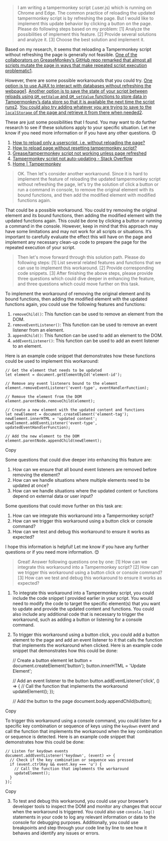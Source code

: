 # 



> I am writing a tampermonkey script (.user.js) which is running on Chrome and Edge.
> The common practice of reloading the updated tampermonkey script is by refreshing the page.
> But I would like to implement this update behavior by clicking a button on the page.
> Please do following steps based on my problem:
> [1] Analyze the possibilities of implement this feature.
> [2] Provide several solutions and analyze it.
> [3] Choose the best solution and implement it.

Based on my research, it seems that reloading a Tampermonkey script without refreshing the page is generally not feasible. [One of the collaborators on GreaseMonkey’s GitHub repo remarked that almost all scripts mutate the page in ways that make repeated script execution problematic](https://stackoverflow.com/questions/29200711/how-to-reload-only-a-userscript-i-e-without-reloading-the-page)[1](https://stackoverflow.com/questions/29200711/how-to-reload-only-a-userscript-i-e-without-reloading-the-page).

However, there are some possible workarounds that you could try. [One option is to use AJAX to interact with databases without refreshing the webpage](https://stackoverflow.com/questions/29200711/how-to-reload-only-a-userscript-i-e-without-reloading-the-page)[1](https://stackoverflow.com/questions/29200711/how-to-reload-only-a-userscript-i-e-without-reloading-the-page). [Another option is to save the state of your script between reloads using `GM_getValue` and `GM_setValue` functions to store data in Tampermonkey’s data store so that it is available the next time the script runs](https://stackoverflow.com/questions/36254715/how-to-reload-page-without-resetting-tampermonkey-script)[2](https://stackoverflow.com/questions/36254715/how-to-reload-page-without-resetting-tampermonkey-script). [You could also try adding whatever you are trying to save to the `localStorage` of the page and retrieve it from there when needed](https://stackoverflow.com/questions/36254715/how-to-reload-page-without-resetting-tampermonkey-script)[2](https://stackoverflow.com/questions/36254715/how-to-reload-page-without-resetting-tampermonkey-script).

These are just some possibilities that I found. You may want to do further research to see if these solutions apply to your specific situation. Let me know if you need more information or if you have any other questions. 😊

1. [How to reload only a userscript, i.e. without reloading the page?](https://stackoverflow.com/questions/29200711/how-to-reload-only-a-userscript-i-e-without-reloading-the-page)
2. [How to reload page without resetting tampermonkey script?](https://stackoverflow.com/questions/36254715/how-to-reload-page-without-resetting-tampermonkey-script)
3. [Grease/tampermonkey script not working unless page refreshed](https://stackoverflow.com/questions/34052906/grease-tampermonkey-script-not-working-unless-page-refreshed)
4. [Tampermonkey script not auto-updating - Stack Overflow](https://stackoverflow.com/questions/49392803/tampermonkey-script-not-auto-updating)
5. [Home | Tampermonkey](https://www.tampermonkey.net/)

> OK. Then let's consider another workaround.
> Since it is hard to implement the feature of reloading the updated tampermonkey script without refreshing the page, let's try the solution of click a button or run a command in console, to remove the original element with its bound functions, and then add the modified element with modified functions again.

That could be a possible workaround. You could try removing the original element and its bound functions, then adding the modified element with the updated functions again. This could be done by clicking a button or running a command in the console. However, keep in mind that this approach may have some limitations and may not work for all scripts or situations. It’s important to carefully evaluate the effect this will have on the page and implement any necessary clean-up code to prepare the page for the repeated execution of your script.

> Then let's move forward through this solution path.
> Please do following steps:
> [1] List several related features and functions that we can use to implement this workaround.
> [2] Provide corresponding code snippets.
> [3] After finishing the above steps, please provide three questions which could dive deeper in enhancing the feature, and three questions which could move further on this task.

To implement the workaround of removing the original element and its bound functions, then adding the modified element with the updated functions again, you could use the following features and functions:

1.  `removeChild()`: This function can be used to remove an element from the DOM.
2.  `removeEventListener()`: This function can be used to remove an event listener from an element.
3.  `appendChild()`: This function can be used to add an element to the DOM.
4.  `addEventListener()`: This function can be used to add an event listener to an element.

Here is an example code snippet that demonstrates how these functions could be used to implement this workaround:

    // Get the element that needs to be updated
    let element = document.getElementById('element-id');
    
    // Remove any event listeners bound to the element
    element.removeEventListener('event-type', eventHandlerFunction);
    
    // Remove the element from the DOM
    element.parentNode.removeChild(element);
    
    // Create a new element with the updated content and functions
    let newElement = document.createElement('element-tag');
    newElement.innerHTML = 'updated content';
    newElement.addEventListener('event-type', updatedEventHandlerFunction);
    
    // Add the new element to the DOM
    element.parentNode.appendChild(newElement);
    

Copy

Some questions that could dive deeper into enhancing this feature are:

1.  How can we ensure that all bound event listeners are removed before removing the element?
2.  How can we handle situations where multiple elements need to be updated at once?
3.  How can we handle situations where the updated content or functions depend on external data or user input?

Some questions that could move further on this task are:

1.  How can we integrate this workaround into a Tampermonkey script?
2.  How can we trigger this workaround using a button click or console command?
3.  How can we test and debug this workaround to ensure it works as expected?

I hope this information is helpful! Let me know if you have any further questions or if you need more information. 😊

> Great! Answer following questions one by one:
> [1] How can we integrate this workaround into a Tampermonkey script?
> [2] How can we trigger this workaround using a button click or console command?
> [3] How can we test and debug this workaround to ensure it works as expected?

1.  To integrate this workaround into a Tampermonkey script, you could include the code snippet I provided earlier in your script. You would need to modify the code to target the specific element(s) that you want to update and provide the updated content and functions. You could also include any additional code that is necessary to trigger the workaround, such as adding a button or listening for a console command.
    
2.  To trigger this workaround using a button click, you could add a button element to the page and add an event listener to it that calls the function that implements the workaround when clicked. Here is an example code snippet that demonstrates how this could be done:
    

    // Create a button element
    let button = document.createElement('button');
    button.innerHTML = 'Update Element';
    
    // Add an event listener to the button
    button.addEventListener('click', () => {
      // Call the function that implements the workaround
      updateElement();
    });
    
    // Add the button to the page
    document.body.appendChild(button);
    

Copy

To trigger this workaround using a console command, you could listen for a specific key combination or sequence of keys using the `keydown` event and call the function that implements the workaround when the key combination or sequence is detected. Here is an example code snippet that demonstrates how this could be done:

    // Listen for keydown events
    document.addEventListener('keydown', (event) => {
      // Check if the key combination or sequence was pressed
      if (event.ctrlKey && event.key === 'u') {
        // Call the function that implements the workaround
        updateElement();
      }
    });
    

Copy

3.  To test and debug this workaround, you could use your browser’s developer tools to inspect the DOM and monitor any changes that occur when the workaround is triggered. You could also use `console.log()` statements in your code to log any relevant information or data to the console for debugging purposes. Additionally, you could use breakpoints and step through your code line by line to see how it behaves and identify any issues or errors.